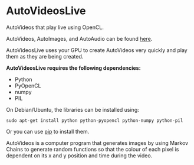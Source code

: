 # AutoVideosLive
AutoVideos that play live using OpenCL.

AutoVideos, AutoImages, and AutoAudio can be found [here](https://github.com/pommicket/AutoArtGPU).

AutoVideosLive uses your GPU to create AutoVideos very quickly and play them as they are being created.

**AutoVideosLive requires the following dependencies:**  
+ Python
+ PyOpenCL
+ numpy
+ PIL

On Debian/Ubuntu, the libraries can be installed using:  
```
sudo apt-get install python python-pyopencl python-numpy python-pil
```

Or you can use [pip](https://pip.pypa.io/en/stable/) to install them.

AutoVideos is a computer program that generates images by using Markov Chains to generate random functions so that the colour of each pixel is dependent on its x and y position and time during the video.

